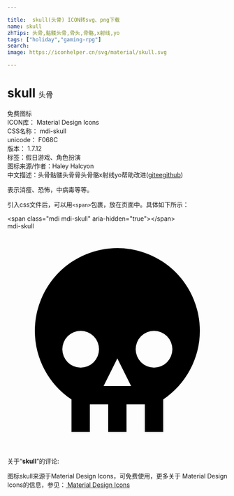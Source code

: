 ```yaml
---

title:  skull(头骨) ICON转svg、png下载
name: skull
zhTips: 头骨,骷髅头骨,骨头,骨骼,x射线,yo
tags: ["holiday","gaming-rpg"]
search: 
image: https://iconhelper.cn/svg/material/skull.svg

---
```


# skull  <small style="font-size: 60%;font-weight: 100">头骨</small>


<div class="detail-page">
<p>
<span><span class="badge-success badge">免费图标</span> </span>
<br/>
<span>
ICON库：
<span class="badge-secondary badge">Material Design Icons</span> 
</span>
<br/>
<span>
CSS名称：
<span class="badge-secondary badge">mdi-skull</span> 
</span>
<br/>
<span>
unicode：
<span class="badge-secondary badge">F068C</span> 
<copy-btn content='F068C' btn-title=""></copy-btn>
<copy-btn :content='String.fromCodePoint(parseInt("F068C", 16))' btn-title="复制U"></copy-btn>
</span>
<br/>
<span>
版本：
<span class="badge-secondary badge">1.7.12</span> 
</span><br/><span>标签：<span class="badge-light badge"><router-link to="/tags/holiday.html">假日</router-link></span><span class="badge-light badge"><router-link to="/tags/gaming-rpg.html">游戏、角色扮演</router-link></span></span>
<br/>
<span>图标来源/作者：<span class="badge-light badge">Haley Halcyon</span></span> 
<br/>
<span class="zh-detail">中文描述：<span class="badge-primary badge">头骨</span><span class="badge-primary badge">骷髅头骨</span><span class="badge-primary badge">骨头</span><span class="badge-primary badge">骨骼</span><span class="badge-primary badge">x射线</span><span class="badge-primary badge">yo</span><span class="help-link"><span>帮助改进</span>(<a href="https://gitee.com/liuwave/icon-helper/edit/master/json/material/skull.json" target="_blank" rel="noopener noreferrer">gitee</a><a href="https://github.com/liuwave/icon-helper/edit/master/json/material/skull.json" target="_blank" rel="noopener noreferrer">github</a></span>)</span><br/>
</p>
</div><div class="description description alert alert-light">表示消瘦、恐怖，中病毒等等。</div>
<div class="alert alert-dark">
  <i class="mdi mdi-skull mdi-48px"></i>
  <i class="mdi mdi-skull mdi-36px"></i>
  <i class="mdi mdi-skull mdi-24px"></i>
  <i class="mdi mdi-skull mdi-18px"></i>
</div>
<div>
  <p>引入css文件后，可以用<code>&lt;span&gt;</code>包裹，放在页面中。具体如下所示：    
  </p>
  <div class="alert alert-primary" style="font-size: 14px">
    &lt;span class="mdi mdi-skull" aria-hidden="true"&gt;&lt;/span&gt;
    <copy-btn content='<span class="mdi mdi-skull" aria-hidden="true"></span>'></copy-btn>
  </div>
  <div class="alert alert-secondary">
    <i class="mdi mdi-skull"
    style="font-size: 24px"
    aria-hidden="true"></i> mdi-skull
    <copy-btn content="mdi-skull" btn-title="复制图标名称"></copy-btn>
  </div>
</div>
<div id="svg" class="svg-wrap">
<svg xmlns="http://www.w3.org/2000/svg" viewBox="0 0 24 24"><path d="M12,2A9,9 0 0,0 3,11C3,14.03 4.53,16.82 7,18.47V22H9V19H11V22H13V19H15V22H17V18.46C19.47,16.81 21,14 21,11A9,9 0 0,0 12,2M8,11A2,2 0 0,1 10,13A2,2 0 0,1 8,15A2,2 0 0,1 6,13A2,2 0 0,1 8,11M16,11A2,2 0 0,1 18,13A2,2 0 0,1 16,15A2,2 0 0,1 14,13A2,2 0 0,1 16,11M12,14L13.5,17H10.5L12,14Z" /></svg>
</div>
<detail full-name='mdi-skull'></detail>
<div class="icon-detail__container">
<p>关于“<b>skull</b>”的评论:</p>
</div>
<Vssue title="关于“skull”的评论" />    
<div><p>图标skull来源于Material Design Icons，可免费使用，更多关于 Material Design Icons的信息，参见：<a target="_blank" href="https://iconhelper.cn/material.html"> Material Design Icons</a>
</p></div>
